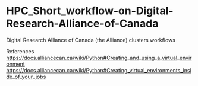 # HPC_Short_workflow-on-Digital-Research-Alliance-of-Canada
Digital Research Alliance of Canada (the Alliance) clusters workflows


References
https://docs.alliancecan.ca/wiki/Python#Creating_and_using_a_virtual_environment
https://docs.alliancecan.ca/wiki/Python#Creating_virtual_environments_inside_of_your_jobs
